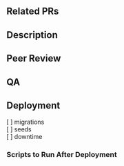 ## Related PRs
<Links to PRs related to this updated and or links to required packages and versions.>

## Description
<What did you change>

## Peer Review
<Detailed instructions for reviewers to verify your update. This section should have all details and data required to validate your update.>
<Please include>
<Screenshots>
<Screen recording>
<List of other piece of code that may break>

## QA
<Instructions for the QA team to validate your change works. Please list new tests required for QA team.>
<This section should include details and data required to test your update.>

## Deployment
[ ] migrations  
[ ] seeds  
[ ] downtime  

<Downtime is required if multiple services must be launched at the same time or for migrations taking longer than one minute>

### Scripts to Run After Deployment

